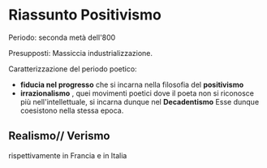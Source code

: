 # Riassunto Positivismo 

Periodo: seconda metà dell'800

Presupposti:
Massiccia industrializzazione.

Caratterizzazione del periodo poetico:
- **fiducia nel progresso** che si incarna nella filosofia del **positivismo**
- **irrazionalismo** , quei movimenti poetici dove il poeta non si riconosce più nell'intellettuale, si incarna dunque nel **Decadentismo**
Esse dunque coesistono nella stessa epoca.

## Realismo// Verismo

rispettivamente in Francia e in Italia
<!--stackedit_data:
eyJoaXN0b3J5IjpbMTAzNTcyNjc1NywtODAzMTg5ODE5LDE1Nz
M4NTM4OTMsMTkwNTk4MjU2MV19
-->